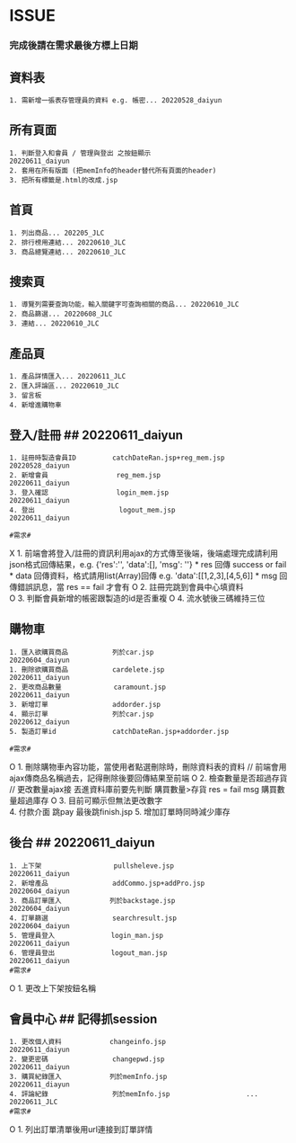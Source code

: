 # ISSUE #
### 完成後請在需求最後方標上日期 ###

## 資料表 ##
    1. 需新增一張表存管理員的資料 e.g. 帳密... 20220528_daiyun

## 所有頁面 ##
    1. 判斷登入和會員 / 管理與登出 之按鈕顯示                          20220611_daiyun
    2. 套用在所有版面 (把memInfo的header替代所有頁面的header)
    3. 把所有標籤是.html的改成.jsp

## 首頁 ##
    1. 列出商品... 202205_JLC
    2. 排行榜用連結... 20220610_JLC
    3. 商品總覽連結... 20220610_JLC

## 搜索頁 ##
    1. 導覽列需要查詢功能，輸入關鍵字可查詢相關的商品... 20220610_JLC
    2. 商品篩選... 20220608_JLC
    3. 連結... 20220610_JLC

## 產品頁 ##
    1. 產品詳情匯入... 20220611_JLC
    2. 匯入評論區... 20220610_JLC
    3. 留言板
    4. 新增進購物車

## 登入/註冊 ## 20220611_daiyun
    1. 註冊時製造會員ID         catchDateRan.jsp+reg_mem.jsp        20220528_daiyun
    2. 新增會員                 reg_mem.jsp                         20220611_daiyun
    3. 登入確認                 login_mem.jsp                       20220611_daiyun
    4. 登出                     logout_mem.jsp                      20220611_daiyun

    #需求#
  X 1. 前端會將登入/註冊的資訊利用ajax的方式傳至後端，後端處理完成請利用json格式回傳結果，e.g. {'res':'', 'data':[], 'msg': ''}
        * res 回傳 success or fail
        * data 回傳資料，格式請用list(Array)回傳 e.g. 'data':[[1,2,3],[4,5,6]]
        * msg 回傳錯誤訊息，當 res == fail 才會有
  O 2. 註冊完跳到會員中心填資料  
  O 3. 判斷會員新增的帳密跟製造的id是否重複
  O 4. 流水號後三碼維持三位
## 購物車 ## 
    1. 匯入欲購買商品           列於car.jsp                          20220604_daiyun 
    1. 刪除欲購買商品           cardelete.jsp                        20220611_daiyun
    2. 更改商品數量             caramount.jsp                        20220611_daiyun
    3. 新增訂單                addorder.jsp 
    4. 顯示訂單                列於car.jsp                           20220612_daiyun           
    5. 製造訂單id              catchDateRan.jsp+addorder.jsp 

    #需求#
  O 1. 刪除購物車內容功能，當使用者點選刪除時，刪除資料表的資料 // 前端會用ajax傳商品名稱過去，記得刪除後要回傳結果至前端 
  O 2. 檢查數量是否超過存貨 // 更改數量ajax接 丟進資料庫前要先判斷 購買數量>存貨 res = fail msg 購買數量超過庫存
  O 3. 目前可顯示但無法更改數字  
    4. 付款介面 跳pay 最後跳finish.jsp
    5. 增加訂單時同時減少庫存
## 後台 ##  20220611_daiyun
    1. 上下架                  pullsheleve.jsp                      20220611_daiyun
    2. 新增產品                addCommo.jsp+addPro.jsp              20220604_daiyun
    3. 商品訂單匯入            列於backstage.jsp                     20220604_daiyun
    4. 訂單篩選                searchresult.jsp                     20220604_daiyun
    5. 管理員登入              login_man.jsp                        20220611_daiyun
    6. 管理員登出              logout_man.jsp                       20220611_daiyun
    #需求#
  O 1. 更改上下架按鈕名稱
## 會員中心 ## 記得抓session
    1. 更改個人資料            changeinfo.jsp                       20220611_daiyun
    2. 變更密碼                changepwd.jsp                        20220611_daiyun
    3. 購買紀錄匯入            列於memInfo.jsp                       20220611_diayun  
    4. 評論紀錄                列於memInfo.jsp                   ... 20220611_JLC
    #需求#
  O 1. 列出訂單清單後用url連接到訂單詳情